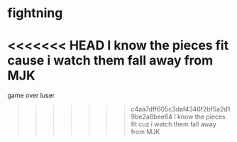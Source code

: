# fightning
<<<<<<< HEAD
I know the pieces fit cause i watch them fall away from MJK
=======
  game over luser
>>>>>>> c4aa7dff605c3daf4346f2bf5a2d19be2a6bee64
I know the pieces fit cuz i watch them fall away from MJK
